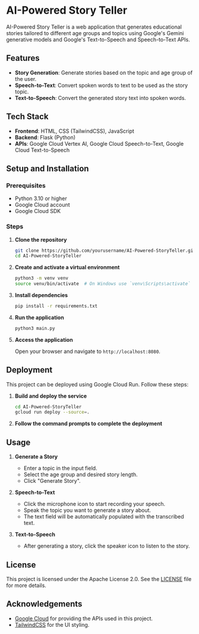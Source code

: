 # AI-Powered Story Teller

AI-Powered Story Teller is a web application that generates educational stories tailored to different age groups and topics using Google's Gemini generative models and Google's Text-to-Speech and Speech-to-Text APIs.

## Features

- **Story Generation**: Generate stories based on the topic and age group of the user.
- **Speech-to-Text**: Convert spoken words to text to be used as the story topic.
- **Text-to-Speech**: Convert the generated story text into spoken words.

## Tech Stack

- **Frontend**: HTML, CSS (TailwindCSS), JavaScript
- **Backend**: Flask (Python)
- **APIs**: Google Cloud Vertex AI, Google Cloud Speech-to-Text, Google Cloud Text-to-Speech

## Setup and Installation

### Prerequisites

- Python 3.10 or higher
- Google Cloud account
- Google Cloud SDK

### Steps

1. **Clone the repository**

    ```sh
    git clone https://github.com/yourusername/AI-Powered-StoryTeller.git
    cd AI-Powered-StoryTeller
    ```

2. **Create and activate a virtual environment**

    ```sh
    python3 -m venv venv
    source venv/bin/activate  # On Windows use `venv\Scripts\activate`
    ```

3. **Install dependencies**

    ```sh
    pip install -r requirements.txt
    ```

4. **Run the application**

    ```sh
    python3 main.py
    ```

5. **Access the application**

    Open your browser and navigate to `http://localhost:8080`.

## Deployment

This project can be deployed using Google Cloud Run. Follow these steps:

1. **Build and deploy the service**

    ```sh
    cd AI-Powered-StoryTeller
    gcloud run deploy --source=.
    ```

2. **Follow the command prompts to complete the deployment**

## Usage

1. **Generate a Story**

    - Enter a topic in the input field.
    - Select the age group and desired story length.
    - Click "Generate Story".

2. **Speech-to-Text**

    - Click the microphone icon to start recording your speech.
    - Speak the topic you want to generate a story about.
    - The text field will be automatically populated with the transcribed text.

3. **Text-to-Speech**

    - After generating a story, click the speaker icon to listen to the story.

## License

This project is licensed under the Apache License 2.0. See the [LICENSE](LICENSE) file for more details.

## Acknowledgements

- [Google Cloud](https://cloud.google.com/) for providing the APIs used in this project.
- [TailwindCSS](https://tailwindcss.com/) for the UI styling.
